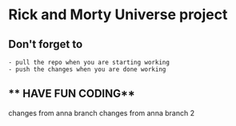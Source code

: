 # Rick and Morty Universe project

## Don't forget to
    - pull the repo when you are starting working
    - push the changes when you are done working


## ** HAVE FUN CODING**

changes from anna branch
changes from anna branch 2
